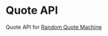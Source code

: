 # Quote API

Quote API for [Random Quote Machine](https://github.com/ChiefWoods/random-quote-machine)
